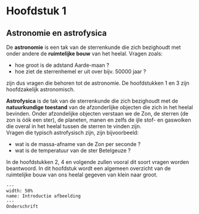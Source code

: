 # Hoofdstuk 1



## Astronomie en astrofysica

De **astronomie** is een tak van de sterrenkunde die zich bezighoudt met onder andere de **ruimtelijke bouw** van het heelal. Vragen zoals:
- hoe groot is de adstand Aarde-maan ?
- hoe ziet de sterrenhemel er uit over bijv. 50000 jaar ?

zijn dus vragen die behoren tot de astronomie.
De hoofdstukken 1 en 3 zijn hoofdzakelijk astronomisch.

**Astrofysica** is de tak van de sterrenkunde die zich bezighoudt met de **natuurkundige toestand** van de afzonderlijke objecten die zich in het heelal bevinden. Onder afzondelijke objecten verstaan we de Zon, de sterren (de zon is óók een ster), de planeten, manen en zelfs de ijle stof- en gaswolken die overal in het heelal tussen de sterren te vinden zijn.  
Vragen die typisch astrofysisch zijn, zijn bijvoorbeeld:
- wat is de massa-afname van de Zon per seconde ?
- wat is de temperatuur van de ster Betelgeuze ?

In de hoofdstukken 2, 4 en volgende zullen vooral dit soort vragen worden beantwoord. In dit hoofdstuk wordt een algemeen overzicht van de ruimtelijke bouw van ons heelal gegeven van klein naar groot.



``` {figure} ../figures/Sterrenkunde.jpg
---
width: 50%
name: Introductie afbeelding
---
Onderschrift
```
